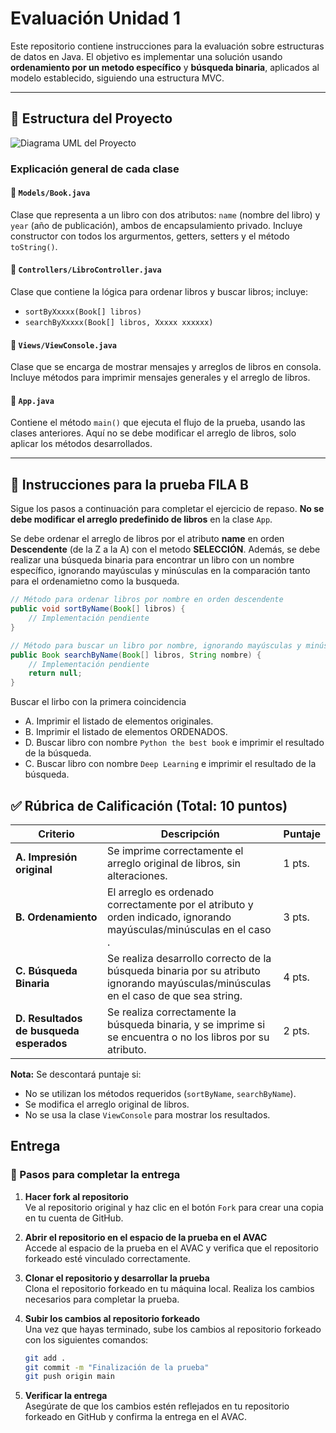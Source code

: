 # Evaluación Unidad 1

Este repositorio contiene instrucciones para la evaluación sobre estructuras de datos en Java. El objetivo es implementar una solución usando **ordenamiento por un metodo específico** y **búsqueda binaria**, aplicados al modelo establecido, siguiendo una estructura MVC.

---

## 🧩 Estructura del Proyecto

![Diagrama UML del Proyecto](assets/uml.png)

### Explicación general de cada clase 

#### 📂 `Models/Book.java`
Clase que representa a un libro con dos atributos: `name` (nombre del libro) y `year` (año de publicación), ambos de encapsulamiento privado. Incluye constructor con todos los argurmentos, getters, setters y el método `toString()`.

#### 📂 `Controllers/LibroController.java`
Clase que contiene la lógica para ordenar libros y buscar libros; incluye:
- `sortByXxxxx(Book[] libros)`
- `searchByXxxxx(Book[] libros, Xxxxx xxxxxx)`

#### 📂 `Views/ViewConsole.java`
Clase que se encarga de mostrar mensajes y arreglos de libros en consola. Incluye métodos para imprimir mensajes generales y el arreglo de libros.

#### 📂 `App.java`
Contiene el método `main()` que ejecuta el flujo de la prueba, usando las clases anteriores. Aquí no se debe modificar el arreglo de libros, solo aplicar los métodos desarrollados.

---

## 📝 Instrucciones para la prueba FILA B

Sigue los pasos a continuación para completar el ejercicio de repaso. **No se debe modificar el arreglo predefinido de libros** en la clase `App`.

Se debe ordenar el arreglo de libros por el atributo **name** en orden **Descendente** (de la Z a la A) con el metodo **SELECCIÓN**. Además, se debe realizar una búsqueda binaria para encontrar un libro con un nombre específico, ignorando mayúsculas y minúsculas en la comparación tanto para el ordenamietno como la busqueda.

```java
// Método para ordenar libros por nombre en orden descendente
public void sortByName(Book[] libros) {
    // Implementación pendiente
}

// Método para buscar un libro por nombre, ignorando mayúsculas y minúsculas
public Book searchByName(Book[] libros, String nombre) {
    // Implementación pendiente
    return null;
}
```

Buscar el lirbo con la primera coincidencia

- A. Imprimir el listado de elementos originales.
- B. Imprimir el listado de elementos ORDENADOS.
- D. Buscar libro con nombre `Python the best book` e imprimir el resultado de la búsqueda.
- C. Buscar libro con nombre `Deep Learning` e imprimir el resultado de la búsqueda.


## ✅ Rúbrica de Calificación (Total: 10 puntos)

| Criterio | Descripción | Puntaje |
|---------|-------------|---------|
| **A. Impresión original** | Se imprime correctamente el arreglo original de libros, sin alteraciones. | 1 pts. |
| **B. Ordenamiento** | El arreglo es ordenado correctamente por el atributo y orden indicado, ignorando mayúsculas/minúsculas en el caso . | 3 pts. |
| **C. Búsqueda Binaria** | Se realiza desarrollo correcto de la búsqueda binaria por su atributo ignorando mayúsculas/minúsculas en el caso de que sea string. | 4 pts. |
| **D. Resultados de busqueda esperados** | Se realiza correctamente la búsqueda binaria, y se imprime si se encuentra o no los libros por su atributo. | 2 pts. |

**Nota:** Se descontará puntaje si:
- No se utilizan los métodos requeridos (`sortByName`, `searchByName`).
- Se modifica el arreglo original de libros.
- No se usa la clase `ViewConsole` para mostrar los resultados.


## Entrega 

### 🚀 Pasos para completar la entrega

1. **Hacer fork al repositorio**  
    Ve al repositorio original y haz clic en el botón `Fork` para crear una copia en tu cuenta de GitHub.

2. **Abrir el repositorio en el espacio de la prueba en el AVAC**  
    Accede al espacio de la prueba en el AVAC y verifica que el repositorio forkeado esté vinculado correctamente.

3. **Clonar el repositorio y desarrollar la prueba**  
    Clona el repositorio forkeado en tu máquina local.
    Realiza los cambios necesarios para completar la prueba.

4. **Subir los cambios al repositorio forkeado**  
    Una vez que hayas terminado, sube los cambios al repositorio forkeado con los siguientes comandos:  
    ```bash
    git add .
    git commit -m "Finalización de la prueba"
    git push origin main
    ```

5. **Verificar la entrega**  
    Asegúrate de que los cambios estén reflejados en tu repositorio forkeado en GitHub y confirma la entrega en el AVAC.